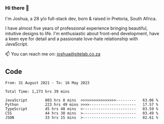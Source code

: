 ### Hi there 👋

I'm Joshua, a 28 y/o full-stack dev, born & raised in Pretoria, South Africa. 

I have almost five years of professional experience bringing beautiful, intuitive designs to life. I'm enthusiastic about front-end development, have a keen eye for detail and a passionate love-hate relationship with JavaScript.

📫 You can reach me on: joshua@sitelab.co.za

## **Code**

<!--START_SECTION:waka-->

```text
From: 31 August 2021 - To: 16 May 2023

Total Time: 1,273 hrs 39 mins

JavaScript        803 hrs 8 mins  >>>>>>>>>>>>>>>>---------   63.06 %
Python            223 hrs 49 mins >>>>---------------------   17.57 %
TypeScript        45 hrs 40 mins  >------------------------   03.59 %
CSS               44 hrs 30 mins  >------------------------   03.49 %
JSON              33 hrs 15 mins  >------------------------   02.61 %
```

<!--END_SECTION:waka-->

